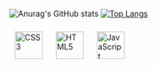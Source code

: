 
![Anurag's GitHub stats](https://github-readme-stats.vercel.app/api?username=barius13&theme=prussian&show_icons=true)
[![Top Langs](https://github-readme-stats.vercel.app/api/top-langs/?username=barius13&theme=prussian)](https://github.com/barius13/github-readme-stats)


<img style="margin: 10px" src="https://profilinator.rishav.dev/skills-assets/css3-original-wordmark.svg" alt="CSS3" height="50"/>  
<img style="margin: 10px" src="https://profilinator.rishav.dev/skills-assets/html5-original-wordmark.svg" alt="HTML5" height="50"/>  
<img style="margin: 10px" src="https://profilinator.rishav.dev/skills-assets/javascript-original.svg" alt="JavaScript" height="50"/>
